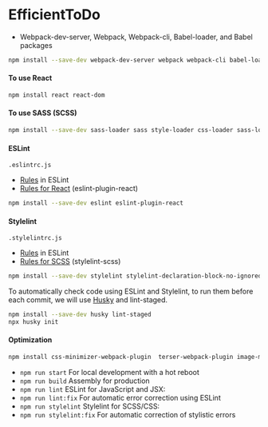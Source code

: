 # EfficientToDo

- Webpack-dev-server, Webpack, Webpack-cli, Babel-loader, and Babel packages
```bash
npm install --save-dev webpack-dev-server webpack webpack-cli babel-loader @babel/core @babel/preset-env @babel/preset-react html-webpack-plugin

```
#### To use React
```bash
npm install react react-dom
```
#### To use SASS (SCSS)
```bash
npm install --save-dev sass-loader sass style-loader css-loader sass-loader
```
#### ESLint
`.eslintrc.js`
* [Rules](https://eslint.org/docs/latest/rules/) in ESLint
* [Rules for React](https://github.com/yannickcr/eslint-plugin-react#list-of-supported-rules) (eslint-plugin-react)
```bash
npm install --save-dev eslint eslint-plugin-react
```
#### Stylelint
`.stylelintrc.js`
* [Rules](https://stylelint.io/user-guide/rules/list) in ESLint
* [Rules for SCSS](https://github.com/stylelint-scss/stylelint-scss#list-of-rules) (stylelint-scss)
```bash
npm install --save-dev stylelint stylelint-declaration-block-no-ignored-properties stylelint-order stylelint-scss
```
To automatically check code using ESLint and Stylelint, to run them before each commit, we will use [Husky](https://typicode.github.io/husky/#/?id=manual) and lint-staged.
```bash
npm install --save-dev husky lint-staged
npx husky init
```
#### Оptimization
```bash
npm install css-minimizer-webpack-plugin  terser-webpack-plugin image-minimizer-webpack-plugin imagemin imagemin-gifsicle imagemin-mozjpeg imagemin-pngquant imagemin-svgo --save-dev

```

* `npm run start` For local development with a hot reboot
* `npm run build` Assembly for production
* `npm run lint`  ESLint for JavaScript and JSX:
* `npm run lint:fix` For automatic error correction using ESLint
* `npm run stylelint` Stylelint for SCSS/CSS:
* `npm run stylelint:fix` For automatic correction of stylistic errors
